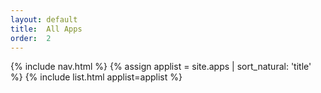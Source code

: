 ```yaml
---
layout: default
title:  All Apps
order:  2
---
```

<div>
  {% include nav.html %}
  {% assign applist = site.apps | sort_natural: 'title' %}
	{% include list.html applist=applist %}
  
</div>
